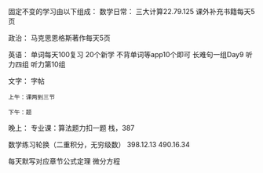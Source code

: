 固定不变的学习由以下组成：
数学日常：
	三大计算22.79.125
	课外补充书籍每天5页


政治：
	马克思恩格斯著作每天5页

英语：
	单词每天100复习
	20个新学
	不背单词等app10个即可
	长难句一组Day9
	听力四组
	听力第10组

文字：
	字帖

	上午：课两到三节

	下午：题

晚上：
		专业课：算法题力扣一题 栈，387

数学练习轮换（二重积分，无穷级数）
398.12.13
490.16.34

每天默写对应章节公式定理 微分方程

